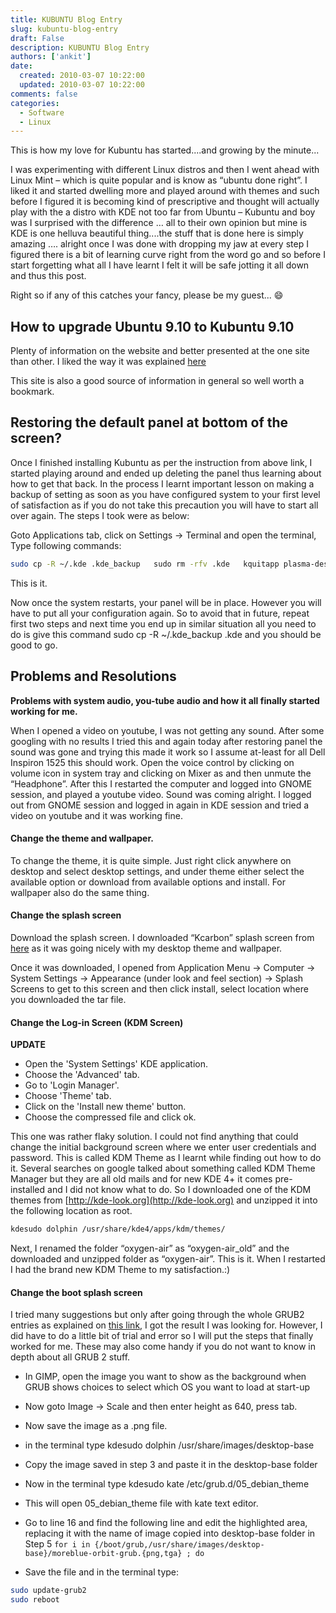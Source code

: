 ```yaml
---
title: KUBUNTU Blog Entry
slug: kubuntu-blog-entry
draft: False
description: KUBUNTU Blog Entry
authors: ['ankit']
date: 
  created: 2010-03-07 10:22:00
  updated: 2010-03-07 10:22:00
comments: false
categories:
  - Software
  - Linux
---
```


This is how my love for Kubuntu has started....and growing by the minute...

I was experimenting with different Linux distros and then I went ahead with Linux Mint – which is quite popular and is know as “ubuntu done right”. I liked it and started dwelling more and played around with themes and such before I figured it is becoming kind of prescriptive and thought will actually play with the a distro with KDE not too far from Ubuntu – Kubuntu and boy was I surprised with the difference … all to their own opinion but mine is KDE is one helluva beautiful thing....the stuff that is done here is simply amazing …. alright once I was done with dropping my jaw at every step I figured there is a bit of learning curve right from the word go and so before I start forgetting what all I have learnt I felt it will be safe jotting it all down and thus this post.

Right so if any of this catches your fancy, please be my guest... :smile:

<!-- more -->

## How to upgrade Ubuntu 9.10 to Kubuntu 9.10

Plenty of information on the website and better presented at the one site than other. I liked the way it was explained [here](http://www.psychocats.net/ubuntu/kde)

This site is also a good source of information in general so well worth a bookmark.

## Restoring the default panel at bottom of the screen?

Once I finished installing Kubuntu as per the instruction from above link, I started playing around and ended up deleting the panel thus learning about how to get that back. In the process I learnt important lesson on making a backup of setting as soon as you have configured system to your first level of satisfaction as if you do not take this precaution you will have to start all over again.
The steps I took were as below:

Goto Applications tab, click on Settings → Terminal and open the terminal, Type following commands:

```bash
sudo cp -R ~/.kde .kde_backup   sudo rm -rfv .kde   kquitapp plasma-desktop   sudo restart
```
This is it.

Now once the system restarts, your panel will be in place. However you will have to put all your configuration again. So to avoid that in future, repeat first two steps and next time you end up in similar situation all you need to do is give this command sudo cp -R ~/.kde_backup .kde and you should be good to go.

## Problems and Resolutions

**Problems with system audio, you-tube audio and how it all finally started working for me.**

When I opened a video on youtube, I was not getting any sound. After some googling with no results I tried this and again today after restoring panel the sound was gone and trying this made it work so I assume at-least for all Dell Inspiron 1525 this should work.
Open the voice control by clicking on volume icon in system tray and clicking on Mixer as and then unmute the “Headphone”.
After this I restarted the computer and logged into GNOME session, and played a youtube video. Sound was coming alright. I logged out from GNOME session and logged in again in KDE session and tried a video on youtube and it was working fine.

#### Change the theme and wallpaper.

To change the theme, it is quite simple. Just right click anywhere on desktop and select desktop settings, and under theme either select the available option or download from available options and install. For wallpaper also do the same thing.

#### Change the splash screen

Download the splash screen. I downloaded “Kcarbon” splash screen from [here](http://kde-look.org/index.php?xcontentmode=35x45) as it was going nicely with my desktop theme and wallpaper.

Once it was downloaded, I opened from Application Menu → Computer → System Settings → Appearance (under look and feel section) → Splash Screens to get to this screen and then click install, select location where you downloaded the tar file.

#### Change the Log-in Screen (KDM Screen)

**UPDATE**

* Open the 'System Settings' KDE application.
* Choose the 'Advanced' tab.
* Go to 'Login Manager'.
* Choose 'Theme' tab.
* Click on the 'Install new theme' button.
* Choose the compressed file and click ok.


This one was rather flaky solution. I could not find anything that could change the initial background screen where we enter user credentials and password. This is called KDM Theme as I learnt while finding out how to do it. Several searches on google talked about something called KDM Theme Manager but they are all old mails and for new KDE 4+ it comes pre-installed and I did not know what to do.
So I downloaded one of the KDM themes from [http://kde-look.org](http://kde-look.org) and unzipped it into the following location as root.

```bash
kdesudo dolphin /usr/share/kde4/apps/kdm/themes/
```

Next, I renamed the folder “oxygen-air” as “oxygen-air_old” and the downloaded and unzipped folder as “oxygen-air”.
This is it. When I restarted I had the brand new KDM Theme to my satisfaction.:)


#### Change the boot splash screen

I tried many suggestions but only after going through the whole GRUB2 entries as explained on [this link](http://ubuntuforums.org/showthread.php?t=1195275&amp;highlight=grub2), I got the result I was looking for. However, I did have to do a little bit of trial and error so I will put the steps that finally worked for me. These may also come handy if you do not want to know in depth about all GRUB 2 stuff.


* In GIMP, open the image you want to show as the background when GRUB shows choices to select which OS you want to load at start-up

* Now goto Image -> Scale and then enter height as 640, press tab.

* Now save the image as a .png file.

* in the terminal type kdesudo dolphin /usr/share/images/desktop-base

* Copy the image saved in step 3 and paste it in the desktop-base folder

* Now in the terminal type kdesudo kate /etc/grub.d/05_debian_theme

* This will open 05_debian_theme file with kate text editor.

* Go to line 16 and find the following line and edit the highlighted area, replacing it with the name of image copied into desktop-base folder in Step 5 `for i in {/boot/grub,/usr/share/images/desktop-base}/moreblue-orbit-grub.{png,tga} ; do`

* Save the file and in the terminal type:

```bash
sudo update-grub2
sudo reboot
```